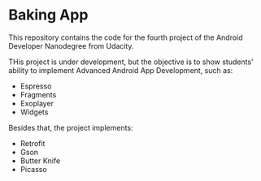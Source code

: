 # Baking App

This repository contains the code for the fourth project of the Android Developer Nanodegree from Udacity.

THis project is under development, but the objective is to show students' ability to implement Advanced Android App Development, such as:
- Espresso
- Fragments
- Exoplayer
- Widgets

Besides that, the project implements:
- Retrofit
- Gson
- Butter Knife
- Picasso

